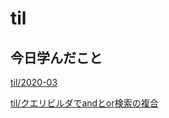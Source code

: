 # til

## 今日学んだこと

[til/2020\-03](https://github.com/tokiohamamatsu/til/blob/master/tir/2020-03.md#02)

[til/クエリビルダでandとor検索の複合](https://github.com/tokiohamamatsu/til/blob/master/laravel/%E3%82%AF%E3%82%A8%E3%83%AA%E3%83%93%E3%83%AB%E3%83%80%E3%81%A7and%E3%81%A8or%E6%A4%9C%E7%B4%A2%E3%81%AE%E8%A4%87%E5%90%88.md)